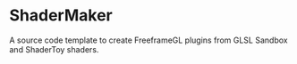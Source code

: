 # ShaderMaker
A source code template to create FreeframeGL plugins from GLSL Sandbox and ShaderToy shaders.
